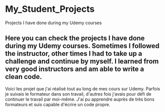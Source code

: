 # My_Student_Projects
Projects I have done during my Udemy courses

Here you can check the projects I have done during my Udemy courses.
Sometimes I followed the instructor, other times I had to take up a challenge and continue by myself.
I learned from very good instructors and am able to write a clean code.
---
Voici les projet que j'ai réalisé tout au long de mes cours sur Udemy.
Parfois je suivais le formateur dans son travail, d'autres fois j'avais pour défi de continuer le travail par moi-même.
J'ai pu apprendre auprès de très bons formateurs et suis capable d'écrire un code propre.
